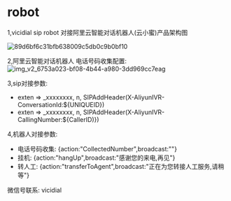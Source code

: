 # robot



1,vicidial sip robot 对接阿里云智能对话机器人(云小蜜)产品架构图


![89d6bf6c31bfb638009c5db0c9b0bf10](https://user-images.githubusercontent.com/19338645/231347530-614ea60b-6139-4cb4-9335-f7b984fcd945.png)

2,阿里云智能对话机器人 电话号码收集配置:
![img_v2_6753a023-bf08-4b44-a980-3dd969cc7eag](https://user-images.githubusercontent.com/19338645/231347659-01d71f97-df99-4586-9aa9-35dd375bcf3b.jpg)

3,sip对接参数:

* exten => _xxxxxxxx, n, SIPAddHeader(X-AliyunIVR-ConversationId:${UNIQUEID})
* exten => _xxxxxxxx, n, SIPAddHeader(X-AliyunIVR-CallingNumber:${CallerID)})

4,机器人对接参数:
* 电话号码收集:
{action:"CollectedNumber",broadcast:""}
* 挂机:
{action:"hangUp",broadcast:"感谢您的来电,再见"}
* 转人工:
{action:"transferToAgent",broadcast:"正在为您转接人工服务,请稍等"}


微信号联系: vicidial
